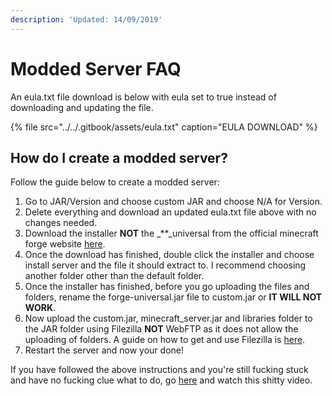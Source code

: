 ```yaml
---
description: 'Updated: 14/09/2019'
---
```


# Modded Server FAQ

An eula.txt file download is below with eula set to true instead of downloading and updating the file.

{% file src="../../.gitbook/assets/eula.txt" caption="EULA DOWNLOAD" %}

## How do I create a modded server?

Follow the guide below to create a modded server:

1. Go to JAR/Version and choose custom JAR and choose N/A for Version.
2. Delete everything and download an updated eula.txt file above with no changes needed.
3. Download the installer **NOT** the _\*\*_universal from the official minecraft forge website [here](https://files.minecraftforge.net/).
4. Once the download has finished, double click the installer and choose install server and the file it should extract to. I recommend choosing another folder other than the default folder.
5. Once the installer has finished, before you go uploading the files and folders, rename the forge-universal.jar file to custom.jar or **IT WILL NOT WORK**.
6. Now upload the custom.jar, minecraft\_server.jar and libraries folder to the JAR folder using Filezilla **NOT** WebFTP as it does not allow the uploading of folders. A guide on how to get and use Filezilla is [here](../../#how-to-get-and-use-the-recommended-ftp-client).
7. Restart the server and now your done!

If you have followed the above instructions and you're still fucking stuck and have no fucking clue what to do, go [here](https://www.youtube.com/watch?v=Bt9MZMF8Vgo) and watch this shitty video.

